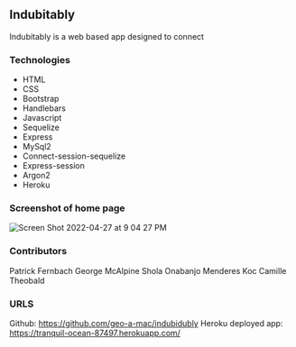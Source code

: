 ## Indubitably

Indubitably is a web based app designed to connect 

### Technologies
- HTML
- CSS
- Bootstrap
- Handlebars
- Javascript
- Sequelize
- Express
- MySql2
- Connect-session-sequelize
- Express-session
- Argon2
- Heroku

### Screenshot of home page
![Screen Shot 2022-04-27 at 9 04 27 PM](https://user-images.githubusercontent.com/94029792/165655839-45b800f7-2ac3-471b-9b9f-7914b6a812d6.png)


### Contributors
Patrick Fernbach
George McAlpine
Shola Onabanjo
Menderes Koc
Camille Theobald

### URLS
Github: https://github.com/geo-a-mac/indubidubly
Heroku deployed app: https://tranquil-ocean-87497.herokuapp.com/

